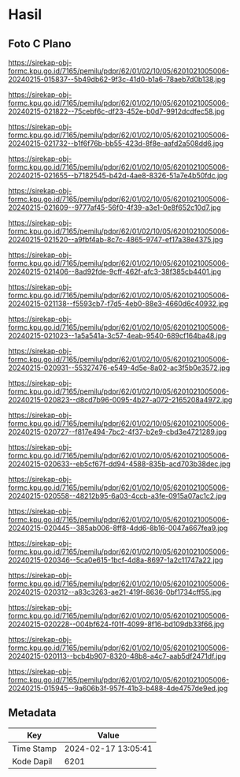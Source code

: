 # Hasil

## Foto C Plano

https://sirekap-obj-formc.kpu.go.id/7165/pemilu/pdpr/62/01/02/10/05/6201021005006-20240215-015837--5b49db62-9f3c-41d0-b1a6-78aeb7d0b138.jpg

https://sirekap-obj-formc.kpu.go.id/7165/pemilu/pdpr/62/01/02/10/05/6201021005006-20240215-021822--75cebf6c-df23-452e-b0d7-9912dcdfec58.jpg

https://sirekap-obj-formc.kpu.go.id/7165/pemilu/pdpr/62/01/02/10/05/6201021005006-20240215-021732--b1f6f76b-bb55-423d-8f8e-aafd2a508dd6.jpg

https://sirekap-obj-formc.kpu.go.id/7165/pemilu/pdpr/62/01/02/10/05/6201021005006-20240215-021655--b7182545-b42d-4ae8-8326-51a7e4b50fdc.jpg

https://sirekap-obj-formc.kpu.go.id/7165/pemilu/pdpr/62/01/02/10/05/6201021005006-20240215-021609--9777af45-56f0-4f39-a3e1-0e8f652c10d7.jpg

https://sirekap-obj-formc.kpu.go.id/7165/pemilu/pdpr/62/01/02/10/05/6201021005006-20240215-021520--a9fbf4ab-8c7c-4865-9747-ef17a38e4375.jpg

https://sirekap-obj-formc.kpu.go.id/7165/pemilu/pdpr/62/01/02/10/05/6201021005006-20240215-021406--8ad92fde-9cff-462f-afc3-38f385cb4401.jpg

https://sirekap-obj-formc.kpu.go.id/7165/pemilu/pdpr/62/01/02/10/05/6201021005006-20240215-021138--f5593cb7-f7d5-4eb0-88e3-4660d6c40932.jpg

https://sirekap-obj-formc.kpu.go.id/7165/pemilu/pdpr/62/01/02/10/05/6201021005006-20240215-021023--1a5a541a-3c57-4eab-9540-689cf164ba48.jpg

https://sirekap-obj-formc.kpu.go.id/7165/pemilu/pdpr/62/01/02/10/05/6201021005006-20240215-020931--55327476-e549-4d5e-8a02-ac3f5b0e3572.jpg

https://sirekap-obj-formc.kpu.go.id/7165/pemilu/pdpr/62/01/02/10/05/6201021005006-20240215-020823--d8cd7b96-0095-4b27-a072-2165208a4972.jpg

https://sirekap-obj-formc.kpu.go.id/7165/pemilu/pdpr/62/01/02/10/05/6201021005006-20240215-020727--f817e494-7bc2-4f37-b2e9-cbd3e4721289.jpg

https://sirekap-obj-formc.kpu.go.id/7165/pemilu/pdpr/62/01/02/10/05/6201021005006-20240215-020633--eb5cf67f-dd94-4588-835b-acd703b38dec.jpg

https://sirekap-obj-formc.kpu.go.id/7165/pemilu/pdpr/62/01/02/10/05/6201021005006-20240215-020558--48212b95-6a03-4ccb-a3fe-0915a07ac1c2.jpg

https://sirekap-obj-formc.kpu.go.id/7165/pemilu/pdpr/62/01/02/10/05/6201021005006-20240215-020445--385ab006-8ff8-4dd6-8b16-0047a667fea9.jpg

https://sirekap-obj-formc.kpu.go.id/7165/pemilu/pdpr/62/01/02/10/05/6201021005006-20240215-020346--5ca0e615-1bcf-4d8a-8697-1a2c11747a22.jpg

https://sirekap-obj-formc.kpu.go.id/7165/pemilu/pdpr/62/01/02/10/05/6201021005006-20240215-020312--a83c3263-ae21-419f-8636-0bf1734cff55.jpg

https://sirekap-obj-formc.kpu.go.id/7165/pemilu/pdpr/62/01/02/10/05/6201021005006-20240215-020228--004bf624-f01f-4099-8f16-bd109db33f66.jpg

https://sirekap-obj-formc.kpu.go.id/7165/pemilu/pdpr/62/01/02/10/05/6201021005006-20240215-020113--bcb4b907-8320-48b8-a4c7-aab5df2471df.jpg

https://sirekap-obj-formc.kpu.go.id/7165/pemilu/pdpr/62/01/02/10/05/6201021005006-20240215-015945--9a606b3f-957f-41b3-b488-4de4757de9ed.jpg


## Metadata

| Key        | Value               |
| ---------- | ------------------- |
| Time Stamp | 2024-02-17 13:05:41 |
| Kode Dapil | 6201                |



